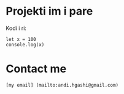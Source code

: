 
# Projekti im i pare


 Kodi i ri:

    let x = 100
    console.log(x)

# Contact me

    [my email] (mailto:andi.hgashi@gmail.com)

